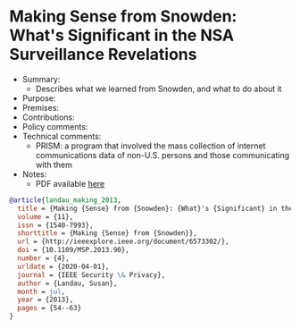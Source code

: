 # Making Sense from Snowden: What's Significant in the NSA Surveillance Revelations

- Summary:
  - Describes what we learned from Snowden, and what to do about it
- Purpose:
- Premises:
- Contributions:
- Policy comments:
- Technical comments:
  - PRISM: a program that involved the mass collection of internet communications data of non-U.S. persons and those
      communicating with them
- Notes:
  - PDF available [here](https://privacyink.org/pdf/MakingSense.pdf)

```bib
@article{landau_making_2013,
  title = {Making {Sense} from {Snowden}: {What}'s {Significant} in the {NSA} {Surveillance} {Revelations}},
  volume = {11},
  issn = {1540-7993},
  shorttitle = {Making {Sense} from {Snowden}},
  url = {http://ieeexplore.ieee.org/document/6573302/},
  doi = {10.1109/MSP.2013.90},
  number = {4},
  urldate = {2020-04-01},
  journal = {IEEE Security \& Privacy},
  author = {Landau, Susan},
  month = jul,
  year = {2013},
  pages = {54--63}
}
```
